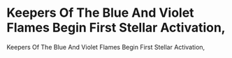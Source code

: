 # Keepers Of The Blue And Violet Flames Begin First Stellar Activation,

Keepers Of The Blue And Violet Flames Begin First Stellar Activation,